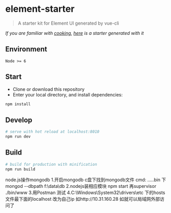 # element-starter

> A starter kit for Element UI generated by vue-cli

*If you are familiar with [cooking](https://github.com/elemefe/cooking), [here](https://github.com/ElementUI/element-cooking-starter) is a starter generated with it*

## Environment

`Node >= 6`

## Start

 - Clone or download this repository
 - Enter your local directory, and install dependencies:

``` bash
npm install
```

## Develop

``` bash
# serve with hot reload at localhost:8010
npm run dev
```

## Build

``` bash
# build for production with minification
npm run build
```
node.js操作mongodb
1.开启mongodb c盘下找到mongodb文件 cmd: .....bin  下 mongod --dbpath f:\data\db
2.nodejs装相应模块 npm start  再supervisor ./bin/www
3.用Postman 测试
4.C:\Windows\System32\drivers\etc 下的hosts 文件最下面的localhost 改为自己ip 如http://10.31.160.28 如就可以局域网外部访问了